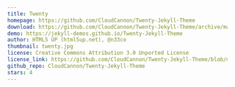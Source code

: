 ```yaml
---
title: Twenty
homepage: https://github.com/CloudCannon/Twenty-Jekyll-Theme
download: https://github.com/CloudCannon/Twenty-Jekyll-Theme/archive/master.zip
demo: https://jekyll-demos.github.io/Twenty-Jekyll-Theme
author: HTML5 UP (html5up.net), @n33co
thumbnail: twenty.jpg
license: Creative Commons Attribution 3.0 Unported License
license_link: https://github.com/CloudCannon/Twenty-Jekyll-Theme/blob/master/LICENSE.txt
github_repo: CloudCannon/Twenty-Jekyll-Theme
stars: 4
---
```

